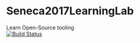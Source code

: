 # Seneca2017LearningLab
Learn Open-Source tooling <br>
[![Build Status](https://travis-ci.org/sgupta7857/Seneca2017LearningLab.svg?branch=mastereneca2017LearningLab)](https://travis-ci.org/sgupta7857/Seneca2017LearningLab)
